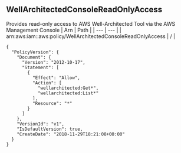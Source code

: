 
## WellArchitectedConsoleReadOnlyAccess
Provides read-only access to AWS Well-Architected Tool via the AWS Management Console
| Arn | Path |
| --- | --- |
| arn:aws:iam::aws:policy/WellArchitectedConsoleReadOnlyAccess | / |
```
{
  "PolicyVersion": {
    "Document": {
      "Version": "2012-10-17",
      "Statement": [
        {
          "Effect": "Allow",
          "Action": [
            "wellarchitected:Get*",
            "wellarchitected:List*"
          ],
          "Resource": "*"
        }
      ]
    },
    "VersionId": "v1",
    "IsDefaultVersion": true,
    "CreateDate": "2018-11-29T18:21:08+00:00"
  }
}
```
